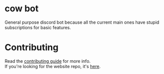 # cow bot
General purpose discord bot because all the current main ones have stupid subscriptions for basic features.

# Contributing
Read the [contributing guide](./CONTRIBUTING.md) for more info.<br>
If you're looking for the website repo, it's [here](https://github.com/cow-discord-bot/website).

